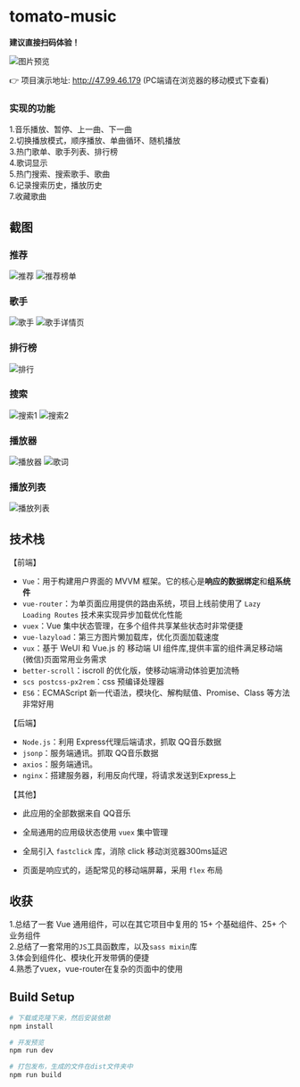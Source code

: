 # tomato-music

**建议直接扫码体验！**


![图片预览](https://github.com/opuseirios/tomato-music-mini/blob/master/Screenshots/code.png)

👉 项目演示地址:  http://47.99.46.179
(PC端请在浏览器的移动模式下查看)

### 实现的功能
1.音乐播放、暂停、上一曲、下一曲 </br>
2.切换播放模式，顺序播放、单曲循环、随机播放 </br>
3.热门歌单、歌手列表、排行榜 </br>
4.歌词显示 </br>
5.热门搜索、搜索歌手、歌曲 </br>
6.记录搜索历史，播放历史 </br>
7.收藏歌曲

## 截图


### 推荐
![推荐](https://github.com/opuseirios/tomato-music-mini/blob/master/Screenshots/recommend.png)
![推荐榜单](https://github.com/opuseirios/tomato-music-mini/blob/master/Screenshots/disc.png)

### 歌手
![歌手](https://github.com/opuseirios/tomato-music-mini/blob/master/Screenshots/singer.png)
![歌手详情页](https://github.com/opuseirios/tomato-music-mini/blob/master/Screenshots/singerDetail.png)

### 排行榜
![排行](https://github.com/opuseirios/tomato-music-mini/blob/master/Screenshots/rank.png)

### 搜索
![搜索1](https://github.com/opuseirios/tomato-music-mini/blob/master/Screenshots/search1.png)
![搜索2](https://github.com/opuseirios/tomato-music-mini/blob/master/Screenshots/search2.png)

### 播放器
![播放器](https://github.com/opuseirios/tomato-music-mini/blob/master/Screenshots/player.png)
![歌词](https://github.com/opuseirios/tomato-music-mini/blob/master/Screenshots/lyric.png)

### 播放列表
![播放列表](https://github.com/opuseirios/tomato-music-mini/blob/master/Screenshots/playlist.png)



## 技术栈


【前端】

- `Vue`：用于构建用户界面的 MVVM 框架。它的核心是**响应的数据绑定**和**组系统件**
- `vue-router`：为单页面应用提供的路由系统，项目上线前使用了 `Lazy Loading Routes` 技术来实现异步加载优化性能
- `vuex`：Vue 集中状态管理，在多个组件共享某些状态时非常便捷
- `vue-lazyload`：第三方图片懒加载库，优化页面加载速度
- `vux`：基于 WeUI 和 Vue.js 的 移动端 UI 组件库,提供丰富的组件满足移动端(微信)页面常用业务需求
- `better-scroll`：iscroll 的优化版，使移动端滑动体验更加流畅
- `scs postcss-px2rem`：css 预编译处理器
- `ES6`：ECMAScript 新一代语法，模块化、解构赋值、Promise、Class 等方法非常好用

【后端】

- `Node.js`：利用 Express代理后端请求，抓取 QQ音乐数据
- `jsonp`：服务端通讯。抓取 QQ音乐数据
- `axios`：服务端通讯。
- `nginx`：搭建服务器，利用反向代理，将请求发送到Express上

【其他】

- 此应用的全部数据来自 QQ音乐

- 全局通用的应用级状态使用 `vuex` 集中管理

- 全局引入 `fastclick` 库，消除 click 移动浏览器300ms延迟

- 页面是响应式的，适配常见的移动端屏幕，采用 `flex` 布局


## 收获

1.总结了一套 Vue 通用组件，可以在其它项目中复用的 15+ 个基础组件、25+ 个业务组件 </br>
2.总结了一套常用的`JS`工具函数库，以及`sass mixin`库 </br>
3.体会到组件化、模块化开发带俩的便捷 </br>
4.熟悉了vuex，vue-router在复杂的页面中的使用 </br>


## Build Setup

``` bash
# 下载或克隆下来，然后安装依赖
npm install

# 开发预览
npm run dev

# 打包发布，生成的文件在dist文件夹中
npm run build
```
